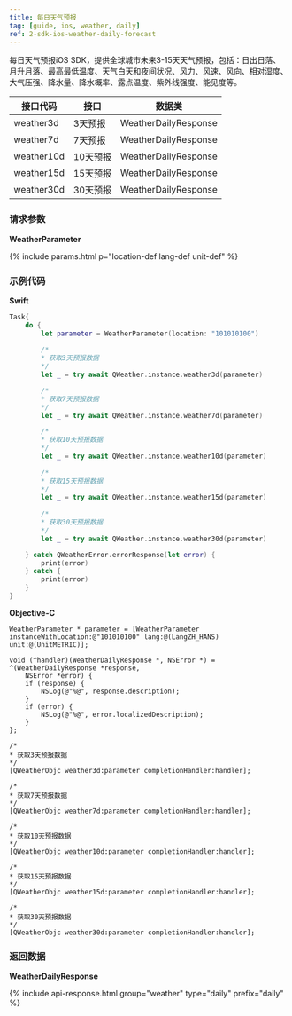 ```yaml
---
title: 每日天气预报
tag: [guide, ios, weather, daily]
ref: 2-sdk-ios-weather-daily-forecast
---
```


每日天气预报iOS SDK，提供全球城市未来3-15天天气预报，包括：日出日落、月升月落、最高最低温度、天气白天和夜间状况、风力、风速、风向、相对湿度、大气压强、降水量、降水概率、露点温度、紫外线强度、能见度等。

| 接口代码     | 接口         | 数据类               |
| ----------- | ------------ | -------------------- |
| weather3d  | 3天预报       | WeatherDailyResponse |
| weather7d  | 7天预报       | WeatherDailyResponse |
| weather10d | 10天预报      | WeatherDailyResponse |
| weather15d | 15天预报      | WeatherDailyResponse |
| weather30d | 30天预报      | WeatherDailyResponse |

### 请求参数

**WeatherParameter**

{% include params.html p="location-def lang-def unit-def" %}

### 示例代码

**Swift**

```swift
Task{
    do {
        let parameter = WeatherParameter(location: "101010100")
        
        /*
        * 获取3天预报数据
        */
        let _ = try await QWeather.instance.weather3d(parameter)

        /*
        * 获取7天预报数据
        */
        let _ = try await QWeather.instance.weather7d(parameter)

        /*
        * 获取10天预报数据
        */
        let _ = try await QWeather.instance.weather10d(parameter)
        
        /*
        * 获取15天预报数据
        */
        let _ = try await QWeather.instance.weather15d(parameter)
        
        /*
        * 获取30天预报数据
        */
        let _ = try await QWeather.instance.weather30d(parameter)

    } catch QWeatherError.errorResponse(let error) {
        print(error)
    } catch {
        print(error)
    }
}
```

**Objective-C**

```objc
WeatherParameter * parameter = [WeatherParameter instanceWithLocation:@"101010100" lang:@(LangZH_HANS) unit:@(UnitMETRIC)];

void (^handler)(WeatherDailyResponse *, NSError *) = ^(WeatherDailyResponse *response,
    NSError *error) {
    if (response) {
        NSLog(@"%@", response.description);
    }
    if (error) {
        NSLog(@"%@", error.localizedDescription);
    }
};

/*
* 获取3天预报数据
*/
[QWeatherObjc weather3d:parameter completionHandler:handler];

/*
* 获取7天预报数据
*/
[QWeatherObjc weather7d:parameter completionHandler:handler];

/*
* 获取10天预报数据
*/
[QWeatherObjc weather10d:parameter completionHandler:handler];

/*
* 获取15天预报数据
*/
[QWeatherObjc weather15d:parameter completionHandler:handler];

/*
* 获取30天预报数据
*/
[QWeatherObjc weather30d:parameter completionHandler:handler];
```

### 返回数据

**WeatherDailyResponse**

{% include api-response.html group="weather" type="daily" prefix="daily" %}
